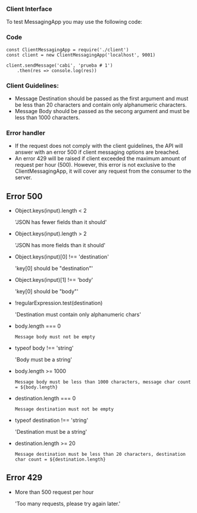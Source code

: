 
### Client Interface

To test MessagingApp you may use the following code:

### Code

```
const ClientMessagingApp = require('./client')
const client = new ClientMessagingApp('localhost', 9001)

client.sendMessage('cabi', 'prueba # 1')
    .then(res => console.log(res))

``` 

### Client Guidelines: 

- Message Destination should be passed as the first argument and must be less than 20 characters and contain only alphanumeric characters.
- Message Body should be passed as the secong argument and must be less than 1000 characters.

### Error handler

- If the request does not comply with the client guidelines, the API will answer with an error 500 if client messaging options are breached.
- An error 429 will be raised if client exceeded the maximum amount of request per hour (500). However, this error is not exclusive to the ClientMessagingApp, it will cover any request from the consumer to the server.

## Error 500

- Object.keys(input).length < 2 
    
    'JSON has fewer fields than it should'
    
- Object.keys(input).length > 2
    
    'JSON has more fields than it should'
    
- Object.keys(input)[0] !== 'destination'
    
    'key[0] should be "destination"'
    
- Object.keys(input)[1] !== 'body'
    
    'key[0] should be "body"'
    
- !regularExpression.test(destination) 
    
    'Destination must contain only alphanumeric chars'
    
- body.length === 0 
    
    `Message body must not be empty`
    
- typeof body !== 'string'
    
    'Body must be a string'   
        
- body.length >= 1000 
    
    `Message body must be less than 1000 characters, message char count = ${body.length}`
    
- destination.length === 0 
    
    `Message destination must not be empty`
    
- typeof destination !== 'string'
    
    'Destination must be a string' 
        
- destination.length >= 20 
    
    `Message destination must be less than 20 characters, destination char count = ${destination.length}`

## Error 429

- More than 500 request per hour

    'Too many requests, please try again later.'
